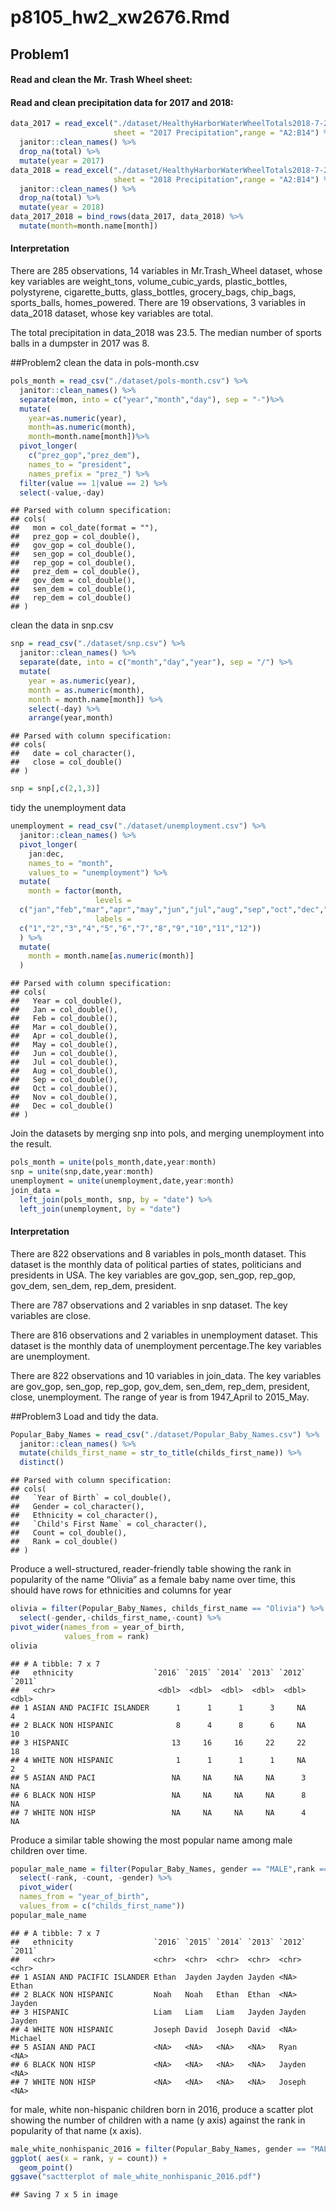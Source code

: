 p8105\_hw2\_xw2676.Rmd
================

## Problem1

#### Read and clean the Mr. Trash Wheel sheet:

#### Read and clean precipitation data for 2017 and 2018:

``` r
data_2017 = read_excel("./dataset/HealthyHarborWaterWheelTotals2018-7-28.xlsx",
                       sheet = "2017 Precipitation",range = "A2:B14") %>%
  janitor::clean_names() %>% 
  drop_na(total) %>% 
  mutate(year = 2017)
data_2018 = read_excel("./dataset/HealthyHarborWaterWheelTotals2018-7-28.xlsx",
                       sheet = "2018 Precipitation",range = "A2:B14") %>%
  janitor::clean_names() %>% 
  drop_na(total) %>% 
  mutate(year = 2018)
data_2017_2018 = bind_rows(data_2017, data_2018) %>%
  mutate(month=month.name[month])
```

#### Interpretation

There are 285 observations, 14 variables in Mr.Trash\_Wheel dataset,
whose key variables are weight\_tons, volume\_cubic\_yards,
plastic\_bottles, polystyrene, cigarette\_butts, glass\_bottles,
grocery\_bags, chip\_bags, sports\_balls, homes\_powered. There are 19
observations, 3 variables in data\_2018 dataset, whose key variables are
total.

The total precipitation in data\_2018 was 23.5. The median number of
sports balls in a dumpster in 2017 was 8.

\#\#Problem2 clean the data in pols-month.csv

``` r
pols_month = read_csv("./dataset/pols-month.csv") %>%
  janitor::clean_names() %>% 
  separate(mon, into = c("year","month","day"), sep = "-")%>%
  mutate(
    year=as.numeric(year),
    month=as.numeric(month),
    month=month.name[month])%>% 
  pivot_longer(
    c("prez_gop","prez_dem"),
    names_to = "president",
    names_prefix = "prez_") %>% 
  filter(value == 1|value == 2) %>% 
  select(-value,-day) 
```

    ## Parsed with column specification:
    ## cols(
    ##   mon = col_date(format = ""),
    ##   prez_gop = col_double(),
    ##   gov_gop = col_double(),
    ##   sen_gop = col_double(),
    ##   rep_gop = col_double(),
    ##   prez_dem = col_double(),
    ##   gov_dem = col_double(),
    ##   sen_dem = col_double(),
    ##   rep_dem = col_double()
    ## )

clean the data in snp.csv

``` r
snp = read_csv("./dataset/snp.csv") %>%
  janitor::clean_names() %>% 
  separate(date, into = c("month","day","year"), sep = "/") %>%
  mutate(
    year = as.numeric(year),
    month = as.numeric(month),
    month = month.name[month]) %>% 
    select(-day) %>% 
    arrange(year,month)
```

    ## Parsed with column specification:
    ## cols(
    ##   date = col_character(),
    ##   close = col_double()
    ## )

``` r
snp = snp[,c(2,1,3)]
```

tidy the unemployment data

``` r
unemployment = read_csv("./dataset/unemployment.csv") %>%
  janitor::clean_names() %>% 
  pivot_longer(
    jan:dec,
    names_to = "month",
    values_to = "unemployment") %>% 
  mutate(
    month = factor(month, 
                   levels =
  c("jan","feb","mar","apr","may","jun","jul","aug","sep","oct","dec","nov"),
                   labels =
  c("1","2","3","4","5","6","7","8","9","10","11","12"))
  ) %>% 
  mutate(
    month = month.name[as.numeric(month)]
  )
```

    ## Parsed with column specification:
    ## cols(
    ##   Year = col_double(),
    ##   Jan = col_double(),
    ##   Feb = col_double(),
    ##   Mar = col_double(),
    ##   Apr = col_double(),
    ##   May = col_double(),
    ##   Jun = col_double(),
    ##   Jul = col_double(),
    ##   Aug = col_double(),
    ##   Sep = col_double(),
    ##   Oct = col_double(),
    ##   Nov = col_double(),
    ##   Dec = col_double()
    ## )

Join the datasets by merging snp into pols, and merging unemployment
into the result.

``` r
pols_month = unite(pols_month,date,year:month)
snp = unite(snp,date,year:month)
unemployment = unite(unemployment,date,year:month)
join_data = 
  left_join(pols_month, snp, by = "date") %>% 
  left_join(unemployment, by = "date")
```

#### Interpretation

There are 822 observations and 8 variables in pols\_month dataset. This
dataset is the monthly data of political parties of states, politicians
and presidents in USA. The key variables are gov\_gop, sen\_gop,
rep\_gop, gov\_dem, sen\_dem, rep\_dem, president.

There are 787 observations and 2 variables in snp dataset. The key
variables are close.

There are 816 observations and 2 variables in unemployment dataset. This
dataset is the monthly data of unemployment percentage.The key variables
are unemployment.

There are 822 observations and 10 variables in join\_data. The key
variables are gov\_gop, sen\_gop, rep\_gop, gov\_dem, sen\_dem,
rep\_dem, president, close, unemployment. The range of year is from
1947\_April to 2015\_May.

\#\#Problem3 Load and tidy the data.

``` r
Popular_Baby_Names = read_csv("./dataset/Popular_Baby_Names.csv") %>%
  janitor::clean_names() %>% 
  mutate(childs_first_name = str_to_title(childs_first_name)) %>% 
  distinct()
```

    ## Parsed with column specification:
    ## cols(
    ##   `Year of Birth` = col_double(),
    ##   Gender = col_character(),
    ##   Ethnicity = col_character(),
    ##   `Child's First Name` = col_character(),
    ##   Count = col_double(),
    ##   Rank = col_double()
    ## )

Produce a well-structured, reader-friendly table showing the rank in
popularity of the name “Olivia” as a female baby name over time, this
should have rows for ethnicities and columns for year

``` r
olivia = filter(Popular_Baby_Names, childs_first_name == "Olivia") %>%
  select(-gender,-childs_first_name,-count) %>% 
pivot_wider(names_from = year_of_birth,
            values_from = rank)
olivia
```

    ## # A tibble: 7 x 7
    ##   ethnicity                  `2016` `2015` `2014` `2013` `2012` `2011`
    ##   <chr>                       <dbl>  <dbl>  <dbl>  <dbl>  <dbl>  <dbl>
    ## 1 ASIAN AND PACIFIC ISLANDER      1      1      1      3     NA      4
    ## 2 BLACK NON HISPANIC              8      4      8      6     NA     10
    ## 3 HISPANIC                       13     16     16     22     22     18
    ## 4 WHITE NON HISPANIC              1      1      1      1     NA      2
    ## 5 ASIAN AND PACI                 NA     NA     NA     NA      3     NA
    ## 6 BLACK NON HISP                 NA     NA     NA     NA      8     NA
    ## 7 WHITE NON HISP                 NA     NA     NA     NA      4     NA

Produce a similar table showing the most popular name among male
children over
time.

``` r
popular_male_name = filter(Popular_Baby_Names, gender == "MALE",rank == 1) %>% 
  select(-rank, -count, -gender) %>% 
  pivot_wider(
  names_from = "year_of_birth",
  values_from = c("childs_first_name"))
popular_male_name
```

    ## # A tibble: 7 x 7
    ##   ethnicity                  `2016` `2015` `2014` `2013` `2012` `2011` 
    ##   <chr>                      <chr>  <chr>  <chr>  <chr>  <chr>  <chr>  
    ## 1 ASIAN AND PACIFIC ISLANDER Ethan  Jayden Jayden Jayden <NA>   Ethan  
    ## 2 BLACK NON HISPANIC         Noah   Noah   Ethan  Ethan  <NA>   Jayden 
    ## 3 HISPANIC                   Liam   Liam   Liam   Jayden Jayden Jayden 
    ## 4 WHITE NON HISPANIC         Joseph David  Joseph David  <NA>   Michael
    ## 5 ASIAN AND PACI             <NA>   <NA>   <NA>   <NA>   Ryan   <NA>   
    ## 6 BLACK NON HISP             <NA>   <NA>   <NA>   <NA>   Jayden <NA>   
    ## 7 WHITE NON HISP             <NA>   <NA>   <NA>   <NA>   Joseph <NA>

for male, white non-hispanic children born in 2016, produce a scatter
plot showing the number of children with a name (y axis) against the
rank in popularity of that name (x
axis).

``` r
male_white_nonhispanic_2016 = filter(Popular_Baby_Names, gender == "MALE", ethnicity == "WHITE NON HISPANIC", year_of_birth == 2016) %>% 
ggplot( aes(x = rank, y = count)) + 
  geom_point()
ggsave("sactterplot of male_white_nonhispanic_2016.pdf")
```

    ## Saving 7 x 5 in image
